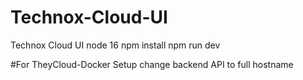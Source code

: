 # Technox-Cloud-UI
Technox Cloud UI
node 16 
npm install
npm run dev

#For TheyCloud-Docker Setup 
change backend API to full hostname 
